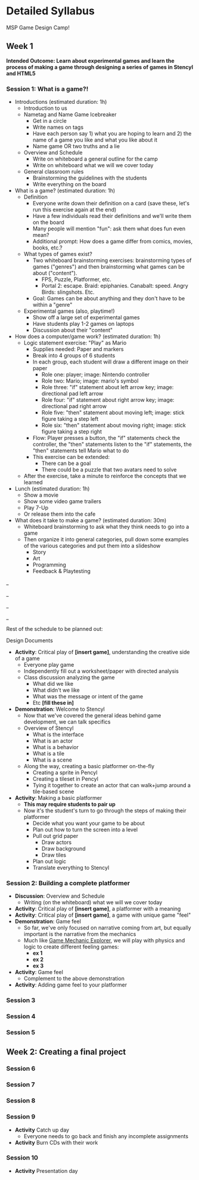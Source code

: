# Detailed Syllabus #

MSP Game Design Camp!

## Week 1 ##

**Intended Outcome: Learn about experimental games and learn the process of making a game through designing a series of games in Stencyl and HTML5**

### Session 1: What is a game?! ###

- Introductions (estimated duration: 1h)
	- Introduction to us
	- Nametag and Name Game Icebreaker
		- Get in a circle
		- Write names on tags
		- Have each person say 1) what you are hoping to learn and 2) the name of a game you like and what you like about it
		- Name game OR two truths and a lie
	- Overview and Schedule
		- Write on whiteboard a general outline for the camp
		- Write on whiteboard what we will we cover today
	- General classroom rules
		- Brainstorming the guidelines with the students
		- Write everything on the board
- What is a game? (estimated duration: 1h)
	- Definition
		- Everyone write down their definition on a card (save these, let's run this exercise again at the end)
		- Have a few individuals read their definitions and we'll write them on the board
		- Many people will mention "fun": ask them what does fun even mean?
		- Additional prompt: How does a game differ from comics, movies, books, etc.?
	- What types of games exist?
		- Two whiteboard brainstorming exercises: brainstorming types of games ("genres") and then brainstorming what games can be about ("content").
			- FPS, Puzzle, Platformer, etc.
			- Portal 2: escape. Braid: epiphanies. Canabalt: speed. Angry Birds: slingshots. Etc.
		- Goal: Games can be about anything and they don't have to be within a "genre"
	- Experimental games (also, playtime!)
		- Show off a large set of experimental games
		- Have students play 1-2 games on laptops
		- Discussion about their "content"
- How does a computer/game work? (estimated duration: 1h)
	- Logic statement exercise: "Play" as Mario
		- Supplies needed: Paper and markers 
		- Break into 4 groups of 6 students
		- In each group, each student will draw a different image on their paper
			- Role one: player; image: Nintendo controller
			- Role two: Mario; image: mario's symbol
			- Role three: "if" statement about left arrow key; image: directional pad left arrow 
			- Role four: "if" statement about right arrow key; image: directional pad right arrow
			- Role five: "then" statement about moving left; image: stick figure taking a step left
			- Role six: "then" statement about moving right; image: stick figure taking a step right
		- Flow: Player presses a button, the "if" statements check the controller, the "then" statements listen to the "if" statements, the "then" statements tell Mario what to do
		- This exercise can be extended:
			- There can be a goal
			- There could be a puzzle that two avatars need to solve
	- After the exercise, take a minute to reinforce the concepts that we learned
- Lunch (estimated duration: 1h)
	- Show a movie
	- Show some video game trailers
	- Play 7-Up
	- Or release them into the cafe
- What does it take to make a game? (estimated duration: 30m)
	- Whiteboard brainstorming to ask what they think needs to go into a game
	- Then organize it into general categories, pull down some examples of the various categories and put them into a slideshow
		- Story
		- Art
		- Programming
		- Feedback & Playtesting


_

_

_

_

Rest of the schedule to be planned out:


Design Documents

- **Activity**: Critical play of **[insert game]**, understanding the creative side of a game
	- Everyone play game
	- Independently fill out a worksheet/paper with directed analysis
	- Class discussion analyzing the game
		- What did we like
		- What didn't we like
		- What was the message or intent of the game
		- Etc **[fill these in]** 
- **Demonstration**: Welcome to Stencyl
	- Now that we've covered the general ideas behind game development, we can talk specifics
	- Overview of Stencyl
		- What is the interface
		- What is an actor
		- What is a behavior
		- What is a tile
		- What is a scene
	- Along the way, creating a basic platformer on-the-fly
		- Creating a sprite in Pencyl
		- Creating a tileset in Pencyl 
		- Tying it together to create an actor that can walk+jump around a tile-based scene
- **Activity**: Making a basic platformer
	- **This may require students to pair up**
	- Now it's the student's turn to go through the steps of making their platformer
		- Decide what you want your game to be about
		- Plan out how to turn the screen into a level
		- Pull out grid paper
			- Draw actors
			- Draw background
			- Draw tiles
		- Plan out logic
		- Translate everything to Stencyl

### Session 2: Building a complete platformer ###

- **Discussion**: Overview and Schedule
	- Writing (on the whiteboard) what we will we cover today
- **Activity**: Critical play of **[insert game]**, a platformer with a meaning
- **Activity**: Critical play of **[insert game]**, a game with unique game "feel"
- **Demonstration**: Game feel
	- So far, we've only focused on narrative coming from art, but equally important is the narrative from the mechanics
	- Much like [Game Mechanic Explorer](http://gamemechanicexplorer.com/), we will play with physics and logic to create different feeling games:
		- **ex 1**
		- **ex 2**
		- **ex 3**
- **Activity**: Game feel
	- Complement to the above demonstration
- **Activity**: Adding game feel to your platformer




### Session 3 ###
### Session 4 ###
### Session 5 ###

## Week 2: Creating a final project ##


### Session 6 ###
### Session 7 ###
### Session 8 ###
### Session 9 ###

- **Activity** Catch up day
	- Everyone needs to go back and finish any incomplete assignments
- **Activity** Burn CDs with their work

### Session 10 ###

- **Activity** Presentation day


<!---
Students make use of traditional and digital media to reflect contemporary hybrid processes, such as sketchbooking, storyboarding, writing, HTML5, JavaScript, Stencyl, sound effect editors, and Wacom digital drawing tablets.

COURSE OBJECTIVES/OUTCOMES |
Through the camp, students will:

1.	Critically engage with games as a form of creative expression 
2.	Understand the logic of computers and build real world programming skills
3.	Experience the iterative process of creating a game by
a.	Articulating ideas through sketching, storyboarding and prototyping
b.	Implementing ideas in the visual programming platform Stencyl and on the web through Javascript and HTML5
c.	Testing and tuning based on feedback and playtesting

SESSION-BY-SESSION SCHEDULE |
WEEK 1: Creating a series of games in Stencyl and HTML5
Session 1: Introduction to Video Game Design course
    Discussion about video games as a form of creative expression
    Pretending to be a computer – activities teaching computer logic
    Introduction to Stencyl
Session 2: Building a platformer in Stencyl
	    Storyboarding and planning
	    Discussion and experimentation with the “feel” of the game 
Session 3: Using creative constraints to guide creation of a game
	    Creating a one-button game in Stencyl
	    Feedback and iteration
Session 4: Introduction to Javascript and HTML5
	    Building a game for the web
Session 5: Continued Javascript and HTML5 lessons
	    Brainstorming game for final project

WEEK 2: Creating a final project
Session 6: Advanced Javascript and HTML5 lessons
	    Planning individual student projects
Session 7: Sketching, storyboarding and prototyping projects
Session 8: Building working version of projects
Session 9: Playtesting and feedback to fine-tune projects
Session 10: Showcase and presentation of student projects 
--->
